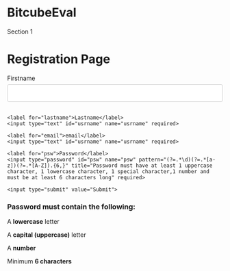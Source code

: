 # BitcubeEval
Section 1

<!DOCTYPE html>
<html>
<head>
<meta name="viewport" content="width=device-width, initial-scale=1">
<style>
/* Style all input fields */
input {
  width: 100%;
  padding: 12px;
  border: 1px solid #ccc;
  border-radius: 4px;
  box-sizing: border-box;
  margin-top: 6px;
  margin-bottom: 16px;
}

/* Style the submit button */
input[type=submit] {
  background-color: #4CAF50;
  color: white;
}

/* Style the container for inputs */
.container {
  background-color: #f1f1f1;
  padding: 20px;
}

/* The message box is shown when the user clicks on the password field */
#message {
  display:none;
  background: #f1f1f1;
  color: #000;
  position: relative;
  padding: 20px;
  margin-top: 10px;
}

#message p {
  padding: 10px 35px;
  font-size: 18px;
}

/* Add a green text color and a checkmark when the requirements are right */
.valid {
  color: green;
}

.valid:before {
  position: relative;
  left: -35px;
  content: "✔";
}

/* Add a red text color and an "x" when the requirements are wrong */
.invalid {
  color: red;
}

.invalid:before {
  position: relative;
  left: -35px;
  content: "✖";
}
</style>
</head>
<body>

<h1>Registration Page</h1>

<div class="container">
  <form action="/action_page.php">
    <label for="firstname">Firstname</label>
    <input type="text" id="usrname" name="usrname" required>
    
    <label for="lastname">Lastname</label>
    <input type="text" id="usrname" name="usrname" required>
    
    <label for="email">email</label>
    <input type="text" id="usrname" name="usrname" required>

    <label for="psw">Password</label>
    <input type="password" id="psw" name="psw" pattern="(?=.*\d)(?=.*[a-z])(?=.*[A-Z]).{6,}" title="Password must have at least 1 uppercase character, 1 lowercase character, 1 special character,1 number and must be at least 6 characters long" required>
    
    <input type="submit" value="Submit">
  </form>
</div>

<div id="message">
  <h3>Password must contain the following:</h3>
  <p id="letter" class="invalid">A <b>lowercase</b> letter</p>
  <p id="capital" class="invalid">A <b>capital (uppercase)</b> letter</p>
  <p id="number" class="invalid">A <b>number</b></p>
  <p id="length" class="invalid">Minimum <b>6 characters</b></p>
</div>
				
<script>
var myInput = document.getElementById("psw");
var letter = document.getElementById("letter");
var capital = document.getElementById("capital");
var number = document.getElementById("number");
var length = document.getElementById("length");

// When the user clicks on the password field, show the message box
myInput.onfocus = function() {
  document.getElementById("message").style.display = "block";
}

// When the user clicks outside of the password field, hide the message box
myInput.onblur = function() {
  document.getElementById("message").style.display = "none";
}

// When the user starts to type something inside the password field
myInput.onkeyup = function() {
  // Validate lowercase letters
  var lowerCaseLetters = /[a-z]/g;
  if(myInput.value.match(lowerCaseLetters)) {  
    letter.classList.remove("invalid");
    letter.classList.add("valid");
  } else {
    letter.classList.remove("valid");
    letter.classList.add("invalid");
  }
  
  // Validate capital letters
  var upperCaseLetters = /[A-Z]/g;
  if(myInput.value.match(upperCaseLetters)) {  
    capital.classList.remove("invalid");
    capital.classList.add("valid");
  } else {
    capital.classList.remove("valid");
    capital.classList.add("invalid");
  }

  // Validate numbers
  var numbers = /[0-9]/g;
  if(myInput.value.match(numbers)) {  
    number.classList.remove("invalid");
    number.classList.add("valid");
  } else {
    number.classList.remove("valid");
    number.classList.add("invalid");
  }
  
  // Validate length
  if(myInput.value.length >= 6) {
    length.classList.remove("invalid");
    length.classList.add("valid");
  } else {
    length.classList.remove("valid");
    length.classList.add("invalid");
  }
}
</script>

</body>
</html>
